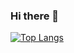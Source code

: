 ### Hi there 👋
[![Top Langs](https://github-readme-stats.vercel.app/api/top-langs/?username=rhumtea)](https://github.com/anuraghazra/github-readme-stats)


<!--
**rhumtea/rhumtea** is a ✨ _special_ ✨ repository because its `README.md` (this file) appears on your GitHub profile.

Here are some ideas to get you started:

- 🔭 I’m currently working on ...
- 🌱 I’m currently learning ...
- 👯 I’m looking to collaborate on ...
- 🤔 I’m looking for help with ...
- 💬 Ask me about ...
- 📫 How to reach me: ...
- 😄 Pronouns: ...
- ⚡ Fun fact: ...
-->
